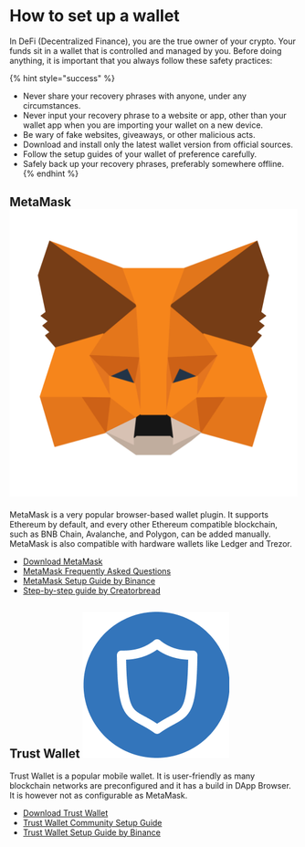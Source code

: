 # How to set up a wallet

In DeFi (Decentralized Finance), you are the true owner of your crypto. Your funds sit in a wallet that is controlled and managed by you. Before doing anything, it is important that you always follow these safety practices:

{% hint style="success" %}
* Never share your recovery phrases with anyone, under any circumstances.
* Never input your recovery phrase to a website or app, other than your wallet app when you are importing your wallet on a new device.
* Be wary of fake websites, giveaways, or other malicious acts.
* Download and install only the latest wallet version from official sources.
* Follow the setup guides of your wallet of preference carefully.
* Safely back up your recovery phrases, preferably somewhere offline.
{% endhint %}

## MetaMask <img src="../.gitbook/assets/MetaMask_Fox.png" alt="" data-size="line">

MetaMask is a very popular browser-based wallet plugin. It supports Ethereum by default, and every other Ethereum compatible blockchain, such as BNB Chain, Avalanche, and Polygon, can be added manually. MetaMask is also compatible with hardware wallets like Ledger and Trezor.

* [Download MetaMask](https://metamask.io/download.html)
* [MetaMask Frequently Asked Questions](https://metamask.io/faqs/)
* [MetaMask Setup Guide by Binance](https://academy.binance.com/en/articles/connecting-metamask-to-binance-smart-chain)
* [Step-by-step guide by Creatorbread](https://www.creatorbread.com/blog/how-to-set-up-a-metamask-wallet-step-by-step-guide)

## Trust Wallet <img src="../.gitbook/assets/TWT.png" alt="" data-size="line">

Trust Wallet is a popular mobile wallet. It is user-friendly as many blockchain networks are preconfigured and it has a build in DApp Browser. It is however not as configurable as MetaMask.

* [Download Trust Wallet](https://trustwallet.com/download)
* [Trust Wallet Community Setup Guide](https://community.trustwallet.com/t/how-to-create-a-multi-coin-wallet/41)
* [Trust Wallet Setup Guide by Binance](https://www.binance.com/en/blog/ecosystem/how-to-set-up-and-use-trust-wallet-for-bnb-smart-chain-421499824684901157)
